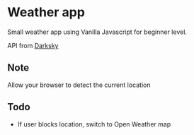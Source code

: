 # Weather app

Small weather app using Vanilla Javascript for beginner level.

API from [Darksky](https://darksky.net/dev)

## Note

Allow your browser to detect the current location

## Todo

- If user blocks location, switch to Open Weather map
